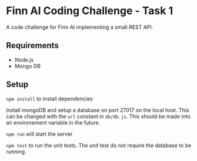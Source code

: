 # Finn AI Coding Challenge - Task 1
A code challenge for Finn AI implementing a small REST API.

## Requirements
* Node.js
* Mongo DB

## Setup

`npm install` to install dependencies

Install  mongoDB and setup a database on port 27017 on the local host. This can be changed with the `url` constant in `db/db.js`. This should be made into an environement variable in the future.

`npm run` will start the server

`npm test` to run the unit tests. The unit test do not require the database to be running.
